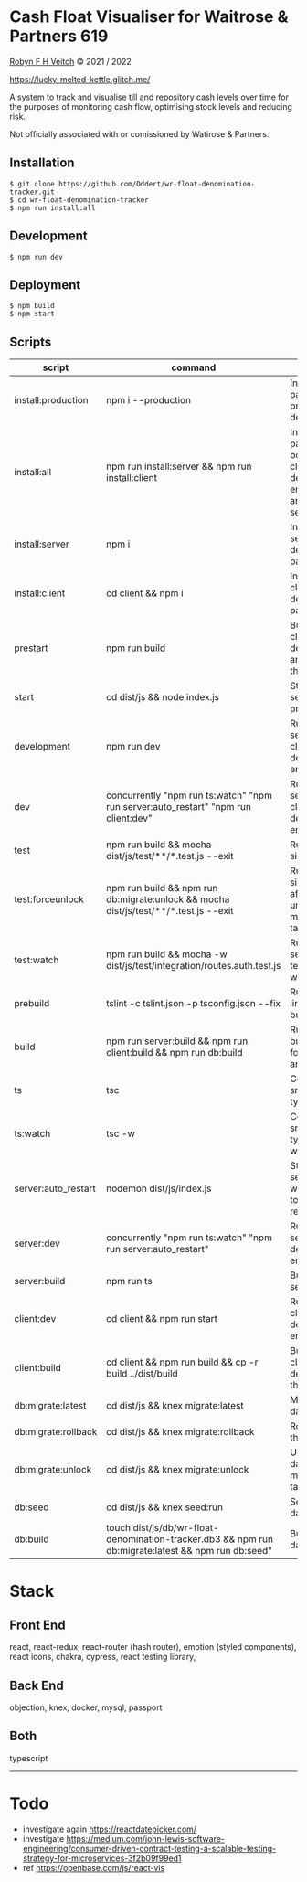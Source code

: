 # Cash Float Visualiser for Waitrose & Partners 619
[Robyn F H Veitch](https://robynveitch.com/) © 2021 / 2022

https://lucky-melted-kettle.glitch.me/

A system to track and visualise till and repository cash levels over time for the purposes of monitoring cash flow, optimising stock levels and reducing risk. 

Not officially associated with or comissioned by Watirose & Partners.

## Installation
```
$ git clone https://github.com/Oddert/wr-float-denomination-tracker.git
$ cd wr-float-denomination-tracker
$ npm run install:all
```
## Development
```
$ npm run dev
```
## Deployment
```
$ npm build
$ npm start
```

## Scripts
| script | command | action
|--------|---------|----------|
| install:production | npm i --production | Installs NPM packages for production deployment | 
| install:all | npm run install:server && npm run install:client | Installs NPM packages for both the client development environment and the server | 
| install:server | npm i | Installs the server development packages | 
| install:client | cd client && npm i | Installs the client development packages |
| prestart | npm run build | Builds the client, deploys it and compiles the server |
| start | cd dist/js && node index.js | Starts the server for production |
| development | npm run dev | Runs the server and client development environments |
| dev | concurrently \"npm run ts:watch\" \"npm run server:auto_restart\" \"npm run client:dev\" | Runs the server and client development environments |
| test | npm run build && mocha dist/js/test/**/*.test.js --exit | Runs server-side tests |
| test:forceunlock | npm run build && npm run db:migrate:unlock && mocha dist/js/test/**/*.test.js --exit | Runs server-side tests after unlocking the migration tables |
| test:watch | npm run build && mocha -w dist/js/test/integration/routes.auth.test.js | Runs the server-side tests in watch mode |
| prebuild | tslint -c tslint.json -p tsconfig.json --fix | Runs the ts linter before building |
| build | npm run server:build && npm run client:build && npm run db:build | Runs the build scripts for the client and server |
| ts | tsc | Compiles the srever-side typescript |
| ts:watch | tsc -w | Compiles the srever-side typescript in watch mode |
| server:auto_restart | nodemon dist/js/index.js | Starts the server in watch mode to auto-restart |
| server:dev | concurrently \"npm run ts:watch\" \"npm run server:auto_restart\" | Runs the server development environment |
| server:build | npm run ts | Builds the server |
| client:dev | cd client && npm run start | Runs the client development environment |
| client:build | cd client && npm run build && cp -r build ../dist/build | Builds the client and deploys it to the server |
| db:migrate:latest | cd dist/js && knex migrate:latest | Migrates the database |
| db:migrate:rollback | cd dist/js && knex migrate:rollback | Rolls back the database |
| db:migrate:unlock | cd dist/js && knex migrate:unlock | Unlocks the database migration table |
| db:seed | cd dist/js && knex seed:run | Seeds the database |
| db:build | touch dist/js/db/wr-float-denomination-tracker.db3 && npm run db:migrate:latest && npm run db:seed" | Builds the database |

# Stack

## Front End
react, react-redux, react-router (hash router), emotion (styled components), react icons, chakra, cypress, react testing library, 

## Back End
objection, knex, docker, mysql, passport

## Both
typescript

---
# Todo
- investigate again https://reactdatepicker.com/
- investigate https://medium.com/john-lewis-software-engineering/consumer-driven-contract-testing-a-scalable-testing-strategy-for-microservices-3f2b09f99ed1
- ref https://openbase.com/js/react-vis